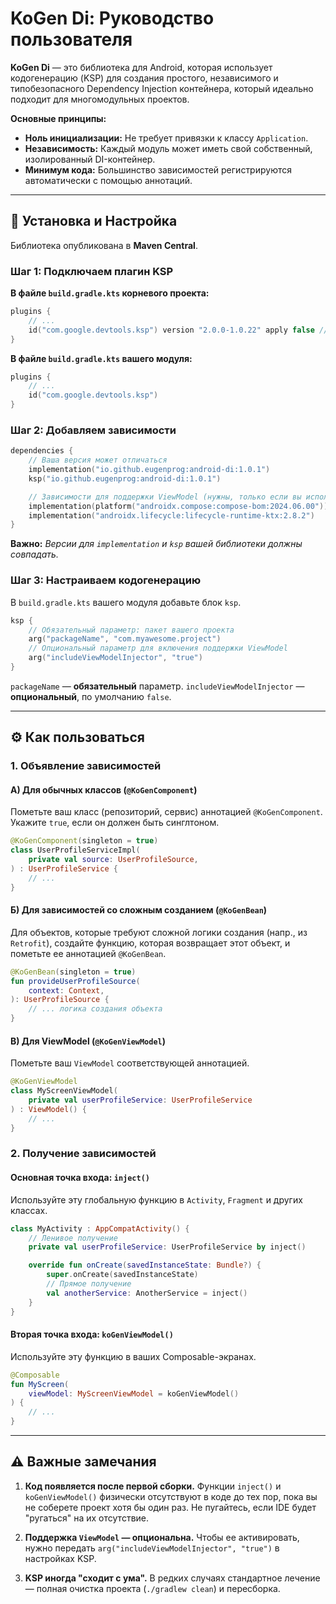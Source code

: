 # KoGen Di: Руководство пользователя

**KoGen Di** — это библиотека для Android, которая использует кодогенерацию (KSP) для создания простого, независимого и типобезопасного Dependency Injection контейнера, который идеально подходит для многомодульных проектов.

**Основные принципы:**
* **Ноль инициализации:** Не требует привязки к классу `Application`.
* **Независимость:** Каждый модуль может иметь свой собственный, изолированный DI-контейнер.
* **Минимум кода:** Большинство зависимостей регистрируются автоматически с помощью аннотаций.

---

## 🚀 Установка и Настройка

Библиотека опубликована в **Maven Central**.

### Шаг 1: Подключаем плагин KSP

**В файле `build.gradle.kts` корневого проекта:**
```kotlin
plugins {
    // ...
    id("com.google.devtools.ksp") version "2.0.0-1.0.22" apply false // Используйте актуальную версию KSP для вашего Kotlin
}
```

**В файле `build.gradle.kts` вашего модуля:**
```kotlin
plugins {
    // ...
    id("com.google.devtools.ksp")
}
```

### Шаг 2: Добавляем зависимости

```kotlin
dependencies {
    // Ваша версия может отличаться
    implementation("io.github.eugenprog:android-di:1.0.1")
    ksp("io.github.eugenprog:android-di:1.0.1")

    // Зависимости для поддержки ViewModel (нужны, только если вы используете эту функцию)
    implementation(platform("androidx.compose:compose-bom:2024.06.00"))
    implementation("androidx.lifecycle:lifecycle-runtime-ktx:2.8.2")
}
```
**Важно:** *Версии для `implementation` и `ksp` вашей библиотеки должны совпадать.*

### Шаг 3: Настраиваем кодогенерацию

В `build.gradle.kts` вашего модуля добавьте блок `ksp`.
```kotlin
ksp {
    // Обязательный параметр: пакет вашего проекта
    arg("packageName", "com.myawesome.project")
    // Опциональный параметр для включения поддержки ViewModel
    arg("includeViewModelInjector", "true") 
}
```
`packageName` — **обязательный** параметр. `includeViewModelInjector` — **опциональный**, по умолчанию `false`.

---

## ⚙️ Как пользоваться

### 1. Объявление зависимостей

#### А) Для обычных классов (`@KoGenComponent`)
Пометьте ваш класс (репозиторий, сервис) аннотацией `@KoGenComponent`. Укажите `true`, если он должен быть синглтоном.
```kotlin
@KoGenComponent(singleton = true)
class UserProfileServiceImpl(
    private val source: UserProfileSource,
) : UserProfileService {
    // ...
}
```

#### Б) Для зависимостей со сложным созданием (`@KoGenBean`)
Для объектов, которые требуют сложной логики создания (напр., из `Retrofit`), создайте функцию, которая возвращает этот объект, и пометьте ее аннотацией `@KoGenBean`.
```kotlin
@KoGenBean(singleton = true)
fun provideUserProfileSource(
    context: Context,
): UserProfileSource {
    // ... логика создания объекта
}
```

#### В) Для ViewModel (`@KoGenViewModel`)
Пометьте ваш `ViewModel` соответствующей аннотацией.
```kotlin
@KoGenViewModel
class MyScreenViewModel(
    private val userProfileService: UserProfileService
) : ViewModel() {
    // ...
}
```

### 2. Получение зависимостей

#### Основная точка входа: `inject()`
Используйте эту глобальную функцию в `Activity`, `Fragment` и других классах.
```kotlin
class MyActivity : AppCompatActivity() {
    // Ленивое получение
    private val userProfileService: UserProfileService by inject()

    override fun onCreate(savedInstanceState: Bundle?) {
        super.onCreate(savedInstanceState)
        // Прямое получение
        val anotherService: AnotherService = inject()
    }
}
```

#### Вторая точка входа: `koGenViewModel()`
Используйте эту функцию в ваших Composable-экранах.
```kotlin
@Composable
fun MyScreen(
    viewModel: MyScreenViewModel = koGenViewModel()
) {
    // ...
}
```
---

## ⚠️ Важные замечания

1.  **Код появляется после первой сборки.** Функции `inject()` и `koGenViewModel()` физически отсутствуют в коде до тех пор, пока вы не соберете проект хотя бы один раз. Не пугайтесь, если IDE будет "ругаться" на их отсутствие.

2.  **Поддержка `ViewModel` — опциональна.** Чтобы ее активировать, нужно передать `arg("includeViewModelInjector", "true")` в настройках KSP.

3.  **KSP иногда "сходит с ума".** В редких случаях стандартное лечение — полная очистка проекта (`./gradlew clean`) и пересборка.

```
